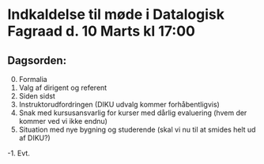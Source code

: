 # Indkaldelse til møde i Datalogisk Fagraad d. 10 Marts kl 17:00

## Dagsorden:

0. Formalia
  0. Valg af dirigent og referent
1. Siden sidst
2. Instruktorudfordringen (DIKU udvalg kommer forhåbentligvis)
3. Snak med kursusansvarlig for kurser med dårlig evaluering (hvem der kommer
   ved vi ikke endnu)
4. Situation med nye bygning og studerende (skal vi nu til at smides helt ud af
   DIKU?)

-1. Evt.
